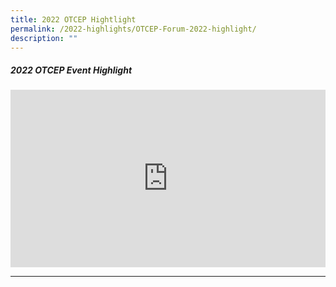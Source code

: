 ```yaml
---
title: 2022 OTCEP Hightlight
permalink: /2022-highlights/OTCEP-Forum-2022-highlight/
description: ""
---
```

##### **2022 OTCEP Event Highlight**


<div class="video-container">
<iframe width="853" height="315" src="https://www.youtube.com/embed/oHBBOBmYXB0" frameborder="0" allow="accelerometer; autoplay; encrypted-media; gyroscope; picture-in-picture" allowfullscreen></iframe></div>

<hr class="my-3 border-primary" />	

<style type="text/css"> 
	    .video-container {
      position: relative;
      padding-bottom: 56.25%; /* 16:9 */
      height: 0;
    }
    .video-container iframe {
      position: absolute;
      top: 0;
      left: 0;
      width: 100%;
      height: 100%;
    }
	</style>